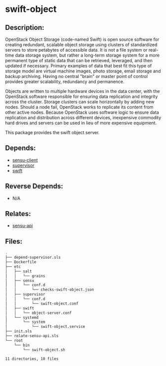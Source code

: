 # swift-object

## Description:

OpenStack Object Storage (code-named Swift) is open source software for creating redundant, scalable object storage using clusters of standardized servers to store petabytes of accessible data. It is not a file system or real-time data storage system, but rather a long-term storage system for a more permanent type of static data that can be retrieved, leveraged, and then updated if necessary. Primary examples of data that best fit this type of storage model are virtual machine images, photo storage, email storage and backup archiving. Having no central "brain" or master point of control provides greater scalability, redundancy and permanence.

Objects are written to multiple hardware devices in the data center, with the OpenStack software responsible for ensuring data replication and integrity across the cluster. Storage clusters can scale horizontally by adding new nodes. Should a node fail, OpenStack works to replicate its content from other active nodes. Because OpenStack uses software logic to ensure data replication and distribution across different devices, inexpensive commodity hard drives and servers can be used in lieu of more expensive equipment.

This package provides the swift object server.

## Depends:

  -  [sensu-client](salt/sensu-client)
  -  [supervisor](salt/supervisor)
  -  [swift](salt/swift)

## Reverse Depends:

  -  N/A

## Relates:

  -  [sensu-api](salt/sensu-api)

## Files:

```bash
.
├── depend-supervisor.sls
├── Dockerfile
├── etc
│   ├── salt
│   │   └── grains
│   ├── sensu
│   │   └── conf.d
│   │       └── checks-swift-object.json
│   ├── supervisor
│   │   └── conf.d
│   │       └── swift-object.conf
│   ├── swift
│   │   └── object-server.conf
│   └── systemd
│       └── system
│           └── swift-object.service
├── init.sls
├── relate-sensu-api.sls
└── root
    └── bin
        └── swift-object.sh

11 directories, 10 files
```
